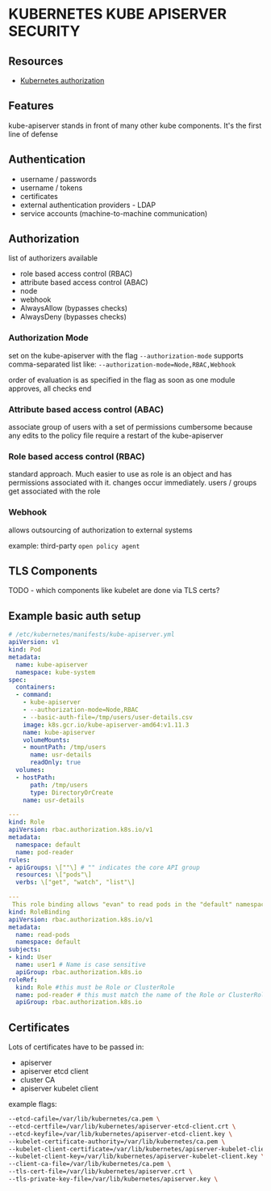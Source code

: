 # KUBERNETES KUBE APISERVER SECURITY

## Resources
- [Kubernetes authorization](https://kubernetes.io/docs/reference/access-authn-authz/authorization/)

## Features
kube-apiserver stands in front of many other kube components. It's the first line of defense

## Authentication

- username / passwords
- username / tokens
- certificates
- external authentication providers - LDAP
- service accounts (machine-to-machine communication)

## Authorization
list of authorizers available

- role based access control (RBAC)
- attribute based access control (ABAC)
- node
- webhook
- AlwaysAllow (bypasses checks)
- AlwaysDeny (bypasses checks)

### Authorization Mode
set on the kube-apiserver with the flag `--authorization-mode`
supports comma-separated list like:
`--authorization-mode=Node,RBAC,Webhook`

order of evaluation is as specified in the flag
as soon as one module approves, all checks end

### Attribute based access control (ABAC)
associate group of users with a set of permissions
cumbersome because any edits to the policy file require a restart of the kube-apiserver

### Role based access control (RBAC)
standard approach. Much easier to use as role is an object and has permissions associated with it.
changes occur immediately. users / groups get associated with the role

### Webhook
allows outsourcing of authorization to external systems

example: third-party `open policy agent`

## TLS Components
TODO - which components like kubelet are done via TLS certs?

## Example basic auth setup

```yml
# /etc/kubernetes/manifests/kube-apiserver.yml
apiVersion: v1
kind: Pod
metadata:
  name: kube-apiserver
  namespace: kube-system
spec:
  containers:
  - command:
    - kube-apiserver
    - --authorization-mode=Node,RBAC
    - --basic-auth-file=/tmp/users/user-details.csv
    image: k8s.gcr.io/kube-apiserver-amd64:v1.11.3
    name: kube-apiserver
    volumeMounts:
    - mountPath: /tmp/users
      name: usr-details
      readOnly: true
  volumes:
  - hostPath:
      path: /tmp/users
      type: DirectoryOrCreate
    name: usr-details
```

```yml
---
kind: Role
apiVersion: rbac.authorization.k8s.io/v1
metadata:
  namespace: default
  name: pod-reader
rules:
- apiGroups: \[""\] # "" indicates the core API group
  resources: \["pods"\]
  verbs: \["get", "watch", "list"\]

---
 This role binding allows "evan" to read pods in the "default" namespace.
kind: RoleBinding
apiVersion: rbac.authorization.k8s.io/v1
metadata:
  name: read-pods
  namespace: default
subjects:
- kind: User
  name: user1 # Name is case sensitive
  apiGroup: rbac.authorization.k8s.io
roleRef:
  kind: Role #this must be Role or ClusterRole
  name: pod-reader # this must match the name of the Role or ClusterRole you wish to bind to
  apiGroup: rbac.authorization.k8s.io
```

## Certificates
Lots of certificates have to be passed in:
- apiserver
- apiserver etcd client
- cluster CA
- apiserver kubelet client

example flags:

```sh
--etcd-cafile=/var/lib/kubernetes/ca.pem \
--etcd-certfile=/var/lib/kubernetes/apiserver-etcd-client.crt \
--etcd-keyfile=/var/lib/kubernetes/apiserver-etcd-client.key \
--kubelet-certificate-authority=/var/lib/kubernetes/ca.pem \
--kubelet-client-certificate=/var/lib/kubernetes/apiserver-kubelet-client.crt \
--kubelet-client-key=/var/lib/kubernetes/apiserver-kubelet-client.key \
--client-ca-file=/var/lib/kubernetes/ca.pem \
--tls-cert-file=/var/lib/kubernetes/apiserver.crt \
--tls-private-key-file=/var/lib/kubernetes/apiserver.key \
```
